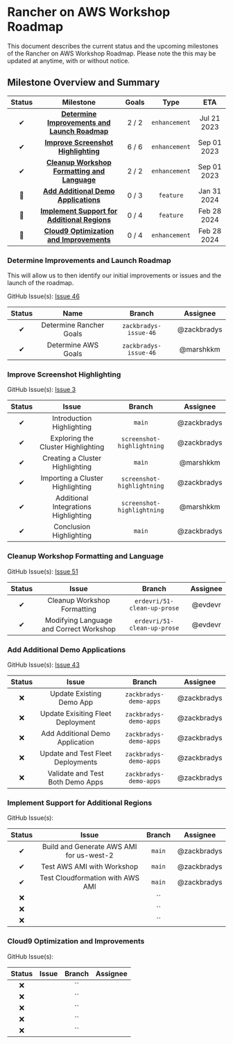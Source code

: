 # Rancher on AWS Workshop Roadmap

This document describes the current status and the upcoming milestones of the Rancher on AWS Workshop Roadmap. Please note the this may be updated at anytime, with or without notice.

## Milestone Overview and Summary

| Status |                                          Milestone                                          | Goals |     Type      |     ETA     |
| :----: | :-----------------------------------------------------------------------------------------: | :---: | :-----------: | :---------: |
|   ✔    | **[Determine Improvements and Launch Roadmap](#determine-improvements-and-launch-roadmap)** | 2 / 2 | `enhancement` | Jul 21 2023 |
|   ✔    |           **[Improve Screenshot Highlighting](#improve-screenshot-highlighting)**           | 6 / 6 | `enhancement` | Sep 01 2023 |
|   ✔    |  **[Cleanup Workshop Formatting and Language](#cleanup-workshop-formatting-and-language)**  | 2 / 2 | `enhancement` | Sep 01 2023 |
|   🚀   |          **[Add Additional Demo Applications](#add-additional-demo-applications)**          | 0 / 3 |   `feature`   | Jan 31 2024 |
|   🚀   |  **[Implement Support for Additional Regions](#implement-support-for-additional-regions)**  | 0 / 4 |   `feature`   | Feb 28 2024 |
|   🚀   |      **[Cloud9 Optimization and Improvements](#cloud9-optimization-and-improvements)**      | 0 / 4 | `enhancement` | Feb 28 2024 |

### Determine Improvements and Launch Roadmap

This will allow us to then identify our initial improvements or issues and the launch of the roadmap.

GitHub Issue(s): [Issue 46](https://github.com/aws-samples/rancher-on-aws-workshop/issues/46)

| Status |          Name           |        Branch         |  Assignee   |
| :----: | :---------------------: | :-------------------: | :---------: |
|   ✔    | Determine Rancher Goals | `zackbradys-issue-46` | @zackbradys |
|   ✔    |   Determine AWS Goals   | `zackbradys-issue-46` |  @marshkkm  |

### Improve Screenshot Highlighting

GitHub Issue(s): [Issue 3](https://github.com/aws-samples/rancher-on-aws-workshop/issues/3)

| Status |                Issue                 |           Branch           |  Assignee   |
| :----: | :----------------------------------: | :------------------------: | :---------: |
|   ✔    |      Introduction Highlighting       |           `main`           | @zackbradys |
|   ✔    |  Exploring the Cluster Highlighting  | `screenshot-highlightning` | @zackbradys |
|   ✔    |   Creating a Cluster Highlighting    |           `main`           |  @marshkkm  |
|   ✔    |   Importing a Cluster Highlighting   | `screenshot-highlightning` | @zackbradys |
|   ✔    | Additional Integrations Highlighting | `screenshot-highlightning` |  @marshkkm  |
|   ✔    |       Conclusion Highlighting        |           `main`           | @zackbradys |

### Cleanup Workshop Formatting and Language

GitHub Issue(s): [Issue 51](https://github.com/aws-samples/rancher-on-aws-workshop/issues/51)

| Status |                  Issue                  |           Branch            | Assignee |
| :----: | :-------------------------------------: | :-------------------------: | :------: |
|   ✔    |       Cleanup Workshop Formatting       | `erdevri/51-clean-up-prose` | @evdevr  |
|   ✔    | Modifying Language and Correct Workshop | `erdevri/51-clean-up-prose` | @evdevr  |

### Add Additional Demo Applications

GitHub Issue(s): [Issue 43](https://github.com/aws-samples/rancher-on-aws-workshop/issues/43)

| Status |               Issue               |         Branch         |  Assignee   |
| :----: | :-------------------------------: | :--------------------: | :---------: |
|   ❌   |     Update Existing Demo App      | `zackbradys-demo-apps` | @zackbradys |
|   ❌   | Update Exisiting Fleet Deployment | `zackbradys-demo-apps` | @zackbradys |
|   ❌   |  Add Additional Demo Application  | `zackbradys-demo-apps` | @zackbradys |
|   ❌   | Update and Test Fleet Deployments | `zackbradys-demo-apps` | @zackbradys |
|   ❌   | Validate and Test Both Demo Apps  | `zackbradys-demo-apps` | @zackbradys |

### Implement Support for Additional Regions

GitHub Issue(s):

| Status |                  Issue                   | Branch |  Assignee   |
| :----: | :--------------------------------------: | :----: | :---------: |
|   ✔    | Build and Generate AWS AMI for us-west-2 | `main` | @zackbradys |
|   ✔    |        Test AWS AMI with Workshop        | `main` | @zackbradys |
|   ✔    |     Test Cloudformation with AWS AMI     | `main` | @zackbradys |
|   ❌   |                                          |   ``   |             |
|   ❌   |                                          |   ``   |             |
|   ❌   |                                          |   ``   |             |

### Cloud9 Optimization and Improvements

GitHub Issue(s):

| Status | Issue | Branch | Assignee |
| :----: | :---: | :----: | :------: |
|   ❌   |       |   ``   |          |
|   ❌   |       |   ``   |          |
|   ❌   |       |   ``   |          |
|   ❌   |       |   ``   |          |
|   ❌   |       |   ``   |          |
